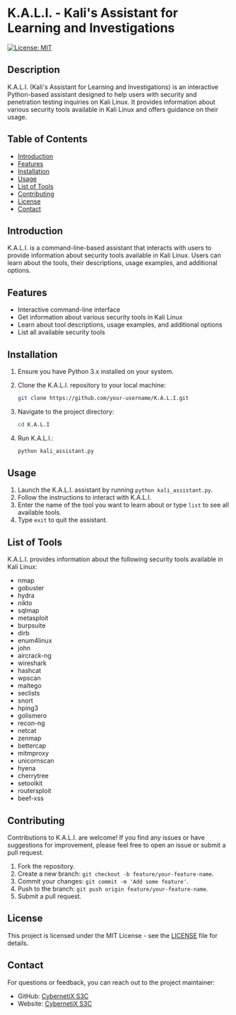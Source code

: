# K.A.L.I. - Kali's Assistant for Learning and Investigations

[![License: MIT](https://img.shields.io/badge/License-MIT-blue.svg)](https://opensource.org/licenses/MIT)

## Description

K.A.L.I. (Kali's Assistant for Learning and Investigations) is an interactive Python-based assistant designed to help users with security and penetration testing inquiries on Kali Linux. It provides information about various security tools available in Kali Linux and offers guidance on their usage.

## Table of Contents

- [Introduction](#introduction)
- [Features](#features)
- [Installation](#installation)
- [Usage](#usage)
- [List of Tools](#list-of-tools)
- [Contributing](#contributing)
- [License](#license)
- [Contact](#contact)

## Introduction

K.A.L.I. is a command-line-based assistant that interacts with users to provide information about security tools available in Kali Linux. Users can learn about the tools, their descriptions, usage examples, and additional options.

## Features

- Interactive command-line interface
- Get information about various security tools in Kali Linux
- Learn about tool descriptions, usage examples, and additional options
- List all available security tools

## Installation

1. Ensure you have Python 3.x installed on your system.
2. Clone the K.A.L.I. repository to your local machine:

   ```bash
   git clone https://github.com/your-username/K.A.L.I.git
   ```

3. Navigate to the project directory:

   ```bash
   cd K.A.L.I
   ```

4. Run K.A.L.I.:

   ```bash
   python kali_assistant.py
   ```

## Usage

1. Launch the K.A.L.I. assistant by running `python kali_assistant.py`.
2. Follow the instructions to interact with K.A.L.I.
3. Enter the name of the tool you want to learn about or type `list` to see all available tools.
4. Type `exit` to quit the assistant.

## List of Tools

K.A.L.I. provides information about the following security tools available in Kali Linux:

- nmap
- gobuster
- hydra
- nikto
- sqlmap
- metasploit
- burpsuite
- dirb
- enum4linux
- john
- aircrack-ng
- wireshark
- hashcat
- wpscan
- maltego
- seclists
- snort
- hping3
- golismero
- recon-ng
- netcat
- zenmap
- bettercap
- mitmproxy
- unicornscan
- hyena
- cherrytree
- setoolkit
- routersploit
- beef-xss

## Contributing

Contributions to K.A.L.I. are welcome! If you find any issues or have suggestions for improvement, please feel free to open an issue or submit a pull request.

1. Fork the repository.
2. Create a new branch: `git checkout -b feature/your-feature-name`.
3. Commit your changes: `git commit -m 'Add some feature'`.
4. Push to the branch: `git push origin feature/your-feature-name`.
5. Submit a pull request.

## License

This project is licensed under the MIT License - see the [LICENSE](LICENSE) file for details.

## Contact

For questions or feedback, you can reach out to the project maintainer:

- GitHub: [CybernetiX S3C](https://github.com/CybernetiX-S3C)
- Website: [CybernetiX S3C](https://www.cybernetix-s3c.net/)
```

